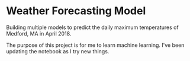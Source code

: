 # Weather Forecasting Model

Building multiple models to predict the daily maximum temperatures of Medford, MA in April 2018.

The purpose of this project is for me to learn machine learning.
I've been updating the notebook as I try new things.